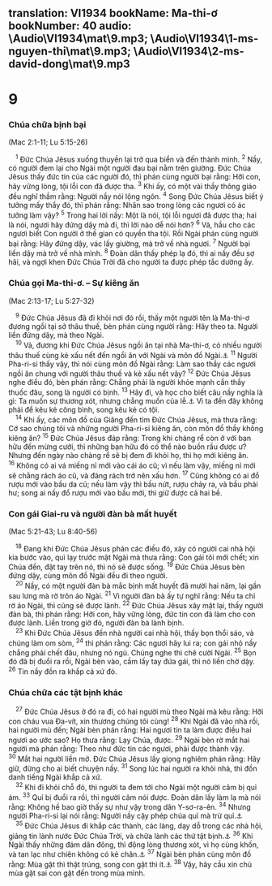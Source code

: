 translation: VI1934
bookName: Ma-thi-ơ 
bookNumber: 40
audio: \Audio\VI1934\mat\9.mp3; \Audio\VI1934\1-ms-nguyen-thi\mat\9.mp3; \Audio\VI1934\2-ms-david-dong\mat\9.mp3
-------

<div class="title"><h1>9</h1><h3>Chúa chữa bịnh bại</h3><p>(Mac 2:1-11; Lu 5:15-26)</p></div>
<span class="verse mat_9_1"> <sup>1</sup> Đức Chúa Jêsus xuống thuyền lại trở qua biển và đến thành mình. </span>
<span class="verse mat_9_2"><sup>2</sup> Nầy, có người đem lại cho Ngài một người đau bại nằm trên giường. Đức Chúa Jêsus thấy đức tin của các người đó, thì phán cùng người bại rằng: Hỡi con, hãy vững lòng, tội lỗi con đã được tha. </span>
<span class="verse mat_9_3"><sup>3</sup> Khi ấy, có một vài thầy thông giáo đều nghĩ thầm rằng: Người nầy nói lộng ngôn. </span>
<span class="verse mat_9_4"><sup>4</sup> Song Đức Chúa Jêsus biết ý tưởng mấy thầy đó, thì phán rằng: Nhân sao trong lòng các ngươi có ác tưởng làm vậy? </span>
<span class="verse mat_9_5"><sup>5</sup> Trong hai lời nầy: Một là nói, tội lỗi ngươi đã được tha; hai là nói, ngươi hãy đứng dậy mà đi, thì lời nào dễ nói hơn? </span>
<span class="verse mat_9_6"><sup>6</sup> Vả, hầu cho các ngươi biết Con người ở thế gian có quyền tha tội. Rồi Ngài phán cùng người bại rằng: Hãy đứng dậy, vác lấy giường, mà trở về nhà ngươi. </span>
<span class="verse mat_9_7"><sup>7</sup> Người bại liền dậy mà trở về nhà mình. </span>
<span class="verse mat_9_8"><sup>8</sup> Đoàn dân thấy phép lạ đó, thì ai nấy đều sợ hãi, và ngợi khen Đức Chúa Trời đã cho người ta được phép tắc dường ấy. <br/></span>
<div class="title"><h3>Chúa gọi Ma-thi-ơ. – Sự kiêng ăn</h3><p>(Mac 2:13-17; Lu 5:27-32)</p></div>
<span class="verse mat_9_9"> <sup>9</sup> Đức Chúa Jêsus đã đi khỏi nơi đó rồi, thấy một người tên là Ma-thi-ơ đương ngồi tại sở thâu thuế, bèn phán cùng người rằng: Hãy theo ta. Người liền đứng dậy, mà theo Ngài. <br/></span>
<span class="verse mat_9_10"> <sup>10</sup> Vả, đương khi Đức Chúa Jêsus ngồi ăn tại nhà Ma-thi-ơ, có nhiều người thâu thuế cùng kẻ xấu nết đến ngồi ăn với Ngài và môn đồ Ngài.<a data-toggle="tooltip" data-placement="bottom" title="Lu 15:1-2">⚓</a></span>
<span class="verse mat_9_11"><sup>11</sup> Người Pha-ri-si thấy vậy, thì nói cùng môn đồ Ngài rằng: Làm sao thầy các ngươi ngồi ăn chung với người thâu thuế và kẻ xấu nết vậy? </span>
<span class="verse mat_9_12"><sup>12</sup> Đức Chúa Jêsus nghe điều đó, bèn phán rằng: Chẳng phải là người khỏe mạnh cần thầy thuốc đâu, song là người có bịnh. </span>
<span class="verse mat_9_13"><sup>13</sup> Hãy đi, và học cho biết câu nầy nghĩa là gì: Ta muốn sự thương xót, nhưng chẳng muốn của lễ.<a data-toggle="tooltip" data-placement="bottom" title="Mat 12:7; Os 6:6">⚓</a> Vì ta đến đây không phải để kêu kẻ công bình, song kêu kẻ có tội. <br/></span>
<span class="verse mat_9_14"> <sup>14</sup> Khi ấy, các môn đồ của Giăng đến tìm Đức Chúa Jêsus, mà thưa rằng: Cớ sao chúng tôi và những người Pha-ri-si kiêng ăn, còn môn đồ thầy không kiêng ăn? </span>
<span class="verse mat_9_15"><sup>15</sup> Đức Chúa Jêsus đáp rằng: Trong khi chàng rể còn ở với bạn hữu đến mừng cưới, thì những bạn hữu đó có thể nào buồn rầu được ư? Nhưng đến ngày nào chàng rể sẽ bị đem đi khỏi họ, thì họ mới kiêng ăn. </span>
<span class="verse mat_9_16"><sup>16</sup> Không có ai vá miếng nỉ mới vào cái áo cũ; vì nếu làm vậy, miếng nỉ mới sẽ chằng rách áo cũ, và đàng rách trở nên xấu hơn. </span>
<span class="verse mat_9_17"><sup>17</sup> Cũng không có ai đổ rượu mới vào bầu da cũ; nếu làm vậy thì bầu nứt, rượu chảy ra, và bầu phải hư; song ai nấy đổ rượu mới vào bầu mới, thì giữ được cả hai bề. <br/></span>
<div class="title"><h3>Con gái Giai-ru và người đàn bà mất huyết</h3><p>(Mac 5:21-43; Lu 8:40-56)</p></div>
<span class="verse mat_9_18"> <sup>18</sup> Đang khi Đức Chúa Jêsus phán các điều đó, xảy có người cai nhà hội kia bước vào, quì lạy trước mặt Ngài mà thưa rằng: Con gái tôi mới chết; xin Chúa đến, đặt tay trên nó, thì nó sẽ được sống. </span>
<span class="verse mat_9_19"><sup>19</sup> Đức Chúa Jêsus bèn đứng dậy, cùng môn đồ Ngài đều đi theo người. <br/></span>
<span class="verse mat_9_20"> <sup>20</sup> Nầy, có một người đàn bà mắc bịnh mất huyết đã mười hai năm, lại gần sau lưng mà rờ trôn áo Ngài. </span>
<span class="verse mat_9_21"><sup>21</sup> Vì người đàn bà ấy tự nghĩ rằng: Nếu ta chỉ rờ áo Ngài, thì cũng sẽ được lành. </span>
<span class="verse mat_9_22"><sup>22</sup> Đức Chúa Jêsus xây mặt lại, thấy người đàn bà, thì phán rằng: Hỡi con, hãy vững lòng, đức tin con đã làm cho con được lành. Liền trong giờ đó, người đàn bà lành bịnh. <br/></span>
<span class="verse mat_9_23"> <sup>23</sup> Khi Đức Chúa Jêsus đến nhà người cai nhà hội, thấy bọn thổi sáo, và chúng làm om sòm, </span>
<span class="verse mat_9_24"><sup>24</sup> thì phán rằng: Các ngươi hãy lui ra; con gái nhỏ nầy chẳng phải chết đâu, nhưng nó ngủ. Chúng nghe thì chê cười Ngài. </span>
<span class="verse mat_9_25"><sup>25</sup> Bọn đó đã bị đuổi ra rồi, Ngài bèn vào, cầm lấy tay đứa gái, thì nó liền chờ dậy. </span>
<span class="verse mat_9_26"><sup>26</sup> Tin nầy đồn ra khắp cả xứ đó. <br/></span>
<div class="title"><h3>Chúa chữa các tật bịnh khác</h3></div>
<span class="verse mat_9_27"> <sup>27</sup> Đức Chúa Jêsus ở đó ra đi, có hai người mù theo Ngài mà kêu rằng: Hỡi con cháu vua Đa-vít, xin thương chúng tôi cùng! </span>
<span class="verse mat_9_28"><sup>28</sup> Khi Ngài đã vào nhà rồi, hai người mù đến; Ngài bèn phán rằng: Hai ngươi tin ta làm được điều hai ngươi ao ước sao? Họ thưa rằng: Lạy Chúa, được. </span>
<span class="verse mat_9_29"><sup>29</sup> Ngài bèn rờ mắt hai người mà phán rằng: Theo như đức tin các ngươi, phải được thành vậy. </span>
<span class="verse mat_9_30"><sup>30</sup> Mắt hai người liền mở. Đức Chúa Jêsus lấy giọng nghiêm phán rằng: Hãy giữ, đừng cho ai biết chuyện nầy. </span>
<span class="verse mat_9_31"><sup>31</sup> Song lúc hai người ra khỏi nhà, thì đồn danh tiếng Ngài khắp cả xứ. <br/></span>
<span class="verse mat_9_32"> <sup>32</sup> Khi đi khỏi chỗ đó, thì người ta đem tới cho Ngài một người câm bị quỉ ám. </span>
<span class="verse mat_9_33"><sup>33</sup> Quỉ bị đuổi ra rồi, thì người câm nói được. Đoàn dân lấy làm lạ mà nói rằng: Không hề bao giờ thấy sự như vậy trong dân Y-sơ-ra-ên. </span>
<span class="verse mat_9_34"><sup>34</sup> Nhưng người Pha-ri-si lại nói rằng: Người nầy cậy phép chúa quỉ mà trừ quỉ.<a data-toggle="tooltip" data-placement="bottom" title="Mat 10:25; 12:24; Mac 3:22; Lu 11:15">⚓</a><br/></span>
<span class="verse mat_9_35"> <sup>35</sup> Đức Chúa Jêsus đi khắp các thành, các làng, dạy dỗ trong các nhà hội, giảng tin lành nước Đức Chúa Trời, và chữa lành các thứ tật bịnh.<a data-toggle="tooltip" data-placement="bottom" title="Mat 4:23; Mac 1:39; Lu 4:44">⚓</a></span>
<span class="verse mat_9_36"><sup>36</sup> Khi Ngài thấy những đám dân đông, thì động lòng thương xót, vì họ cùng khốn, và tan lạc như chiên không có kẻ chăn.<a data-toggle="tooltip" data-placement="bottom" title="Dan 27:17; 1Vua 22:17; 2Su 18:16; Exe 34:5; Mac 6:34">⚓</a></span>
<span class="verse mat_9_37"><sup>37</sup> Ngài bèn phán cùng môn đồ rằng: Mùa gặt thì thật trúng, song con gặt thì ít.<a data-toggle="tooltip" data-placement="bottom" title="Lu 10:2">⚓</a></span>
<span class="verse mat_9_38"><sup>38</sup> Vậy, hãy cầu xin chủ mùa gặt sai con gặt đến trong mùa mình. <br/></span>
